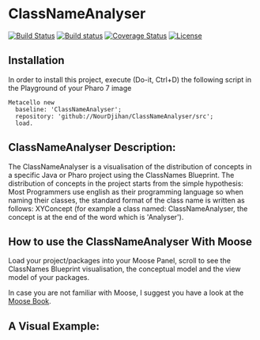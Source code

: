 # ClassNameAnalyser

[![Build Status](https://travis-ci.org/NourDjihan/ClassNameAnalyser.svg?branch=master)](https://travis-ci.org/NourDjihan/ClassNameAnalyser)
[![Build status](https://ci.appveyor.com/api/projects/status/fduj9iv10jpvip6v?svg=true)](https://ci.appveyor.com/project/NourDjihan/classnameanalyser)
[![Coverage Status](https://coveralls.io/repos/github/NourDjihan/ClassNameAnalyser/badge.svg?branch=master)](https://coveralls.io/github/NourDjihan/ClassNameAnalyser?branch=master)
[![License](https://img.shields.io/badge/license-MIT-blue.svg)](https://raw.githubusercontent.com/NourDjihan/ClassNameAnalyser/master/LICENSE)

## Installation

In order to install this project, execute (Do-it, Ctrl+D) the following script in the Playground of your Pharo 7 image

```Smalltalk
Metacello new
  baseline: 'ClassNameAnalyser';
  repository: 'github://NourDjihan/ClassNameAnalyser/src';
  load.
```
## ClassNameAnalyser Description:
The ClassNameAnalyser is a visualisation of the distribution of concepts in a specific Java or Pharo project using the ClassNames Blueprint. The distribution of concepts in the project starts from the simple hypothesis: Most Programmers use english as their programming language so when naming their classes, the standard format of the class name is written as follows: XYConcept (for example a class named: ClassNameAnalyser, the concept is at the end of the word which is 'Analyser').

## How to use the ClassNameAnalyser With Moose
Load your project/packages into your Moose Panel, scroll to see the ClassNames Blueprint visualisation, the conceptual model and the view model of your packages.

In case you are not familiar with Moose, I suggest you have a look at the [Moose Book](http://www.themoosebook.org/book/).

## A Visual Example:


